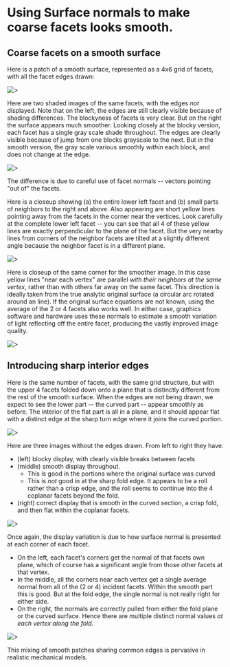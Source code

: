 
# Using Surface normals to make coarse facets looks smooth.

## Coarse facets on a smooth surface

Here is a patch of a smooth surface, represented as a 4x6 grid of facets, with all the facet edges drawn:

![>](./figs/GriddedSurfaceExample/AllEdges.png)

Here are two shaded images of the same facets, with the edges _not_ displayed.   Note that on the left, the edges are still clearly visible because of shading differences.  The blockyness of facets is very clear.  But on the right the surface appears much smoother.   Looking closely at the blocky version, each facet has a single gray scale shade throughout.  The edges are clearly visible because of jump from one blocks grayscale to the next. But in the smooth version, the gray scale various smoothly _within_ each block, and does not change at the edge.

![>](./figs/GriddedSurfaceExample/SideBySideFacetVersusVertexNormals.png)

The difference is due to careful use of facet normals -- vectors pointing "out of" the facets.

Here is a closeup showing (a) the entire lower left facet and (b) small parts of neighbors to the right and above.  Also appearing are short yellow lines pointing away from the facets in the corner near the vertices.   Look carefully at the complete lower left facet -- you can see that all 4 of these yellow lines are exactly perpendicular to the plane of the facet.  But the very nearby lines from corners of the neighbor facets are tilted at a slightly different angle because the neighbor facet is in a different plane.

![>](./figs/GriddedSurfaceExample/ZoomFacetNormal.png)

Here is closeup of the same corner for the smoother image.   In this case yellow lines "near each vertex" are parallel _with their neighbors at the same vertex_, rather than with others far away on the same facet.   This direction is ideally taken from the true analytic original surface (a circular arc rotated around an line).   If the original surface equations are not known, using the average of the 2 or 4 facets also works well.  In either case, graphics software and hardware uses these normals to estimate a smooth variation of light reflecting off the entire facet, producing the vastly improved image quality.

![>](./figs/GriddedSurfaceExample/ZoomVertexNormal.png)

## Introducing sharp interior edges

Here is the same number of facets, with the same grid structure, but with the upper 4 facets folded down onto a plane that is distinctly different from the rest of the smooth surface.   When the edges are not being drawn, we expect to see the lower part -- the curved part -- appear smoothly as before.   The interior of the flat part is all in a plane, and it should appear flat with a distinct edge at the sharp turn edge where it joins the curved portion.

![>](./figs/GriddedSurfaceExample/FoldedWithEdges.png)

Here are three images without the edges drawn.  From left to right they have:

 * (left) blocky display, with clearly visible breaks between facets
 * (middle) smooth display throughout.
    * This is good in the portions where the original surface was curved
    * This is _not_ good in at the sharp fold edge.  It appears to be a roll rather than a crisp edge, and the roll seems to continue into the 4 coplanar facets beyond the fold.
 * (right) correct display that is smooth in the curved section, a crisp fold, and then flat within the coplanar facets.

![>](./figs/GriddedSurfaceExample/FoldedShadingVariants.png)

Once again, the display variation is due to how surface normal is presented at each corner of each facet.
 * On the left, each facet's corners get the normal of that facets own plane, which of course has a significant angle from those other facets at that vertex.
 * In the middle, all the corners near each vertex get a single average normal from all of the (2 or 4) incident facets.   Within the smooth part this is good.  But at the fold edge, the single normal is not really right for either side.
 * On the right, the normals are correctly pulled from either the fold plane or the curved surface.   Hence there are multiple distinct normal values _at each vertex along the fold_.

![>](./figs/GriddedSurfaceExample/FoldedWithNormals.png)

This mixing of smooth patches sharing common edges is pervasive in realistic mechanical models.


